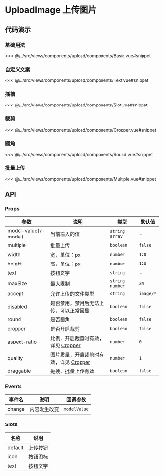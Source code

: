# UploadImage 上传图片

## 代码演示

### 基础用法

<<< @/../src/views/components/upload/components/Basic.vue#snippet

### 自定义文案

<<< @/../src/views/components/upload/components/Text.vue#snippet

### 插槽

<<< @/../src/views/components/upload/components/Slot.vue#snippet

### 裁剪

<<< @/../src/views/components/upload/components/Cropper.vue#snippet

### 圆角

<<< @/../src/views/components/upload/components/Round.vue#snippet

### 批量上传

<<< @/../src/views/components/upload/components/Multiple.vue#snippet

## API

### Props

| 参数                   | 说明                                             | 类型                | 默认值       |
|----------------------|------------------------------------------------|-------------------|-----------|
| model-value(v-model) | 当前输入的值                                         | `string` `array`  | -         |
| multiple             | 批量上传                                           | `boolean`         | `false`   |
| width                | 宽，单位：px                                        | `number`          | `120`     |
| height               | 高，单位：px                                        | `number`          | `120`     |
| text                 | 按钮文字                                           | `string`          | -         |
| maxSize              | 最大限制                                           | `string` `number` | `2M`      |
| accept               | 允许上传的文件类型                                      | `string`          | `image/*` |
| disabled             | 是否禁用，禁用后无法上传，可以正常回显                            | `boolean`         | `false`   |
| round                | 是否圆角                                           | `boolean`         | `false`   |
| cropper              | 是否开启裁剪                                         | `boolean`         | `false`   |
| aspect-ratio         | 比例，开启裁剪时有效，详见 [Cropper](/components/cropper)   | `number`          | `0`       |
| quality              | 图片质量，开启裁剪时有效，详见 [Cropper](/components/cropper) | `number`          | `1`       |
| draggable            | 拖拽，批量上传有效                                      | `boolean`         | `false`   |

### Events

| 事件名    | 说明     | 回调参数         |
|--------|--------|--------------|
| change | 内容发生改变 | `modelValue` |

### Slots

| 名称      | 说明   |
|---------|------|
| default | 上传按钮 |
| icon    | 按钮图标 |
| text    | 按钮文字 |

